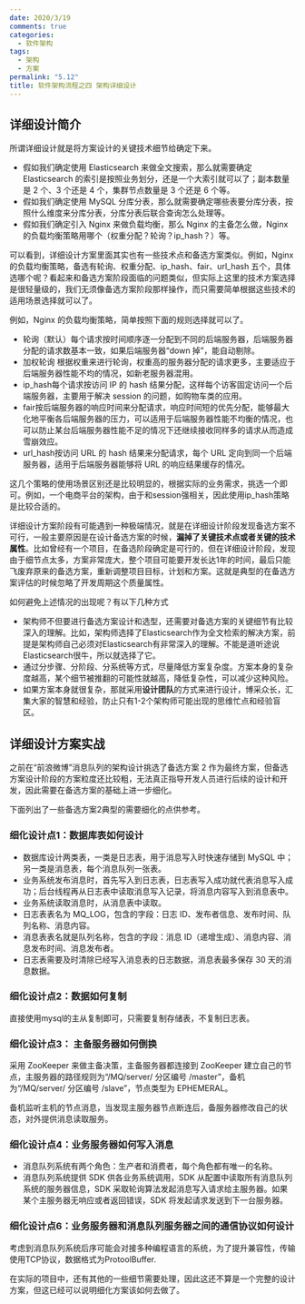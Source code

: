 ```yaml
---
date: 2020/3/19
comments: true
categories:
  - 软件架构
tags:
  - 架构
  - 方案
permalink: "5.12"
title: 软件架构流程之四 架构详细设计
---
```

## 详细设计简介

所谓详细设计就是将方案设计的关键技术细节给确定下来。

* 假如我们确定使用 Elasticsearch 来做全文搜索，那么就需要确定 Elasticsearch 的索引是按照业务划分，还是一个大索引就可以了；副本数量是 2 个、3 个还是 4 个，集群节点数量是 3 个还是 6 个等。
* 假如我们确定使用 MySQL 分库分表，那么就需要确定哪些表要分库分表，按照什么维度来分库分表，分库分表后联合查询怎么处理等。
* 假如我们确定引入 Nginx 来做负载均衡，那么 Nginx 的主备怎么做，Nginx 的负载均衡策略用哪个（权重分配？轮询？ip_hash？）等。

可以看到，详细设计方案里面其实也有一些技术点和备选方案类似。例如，Nginx 的负载均衡策略，备选有轮询、权重分配、ip_hash、fair、url_hash 五个，具体选哪个呢？看起来和备选方案阶段面临的问题类似，但实际上这里的技术方案选择是很轻量级的，我们无须像备选方案阶段那样操作，而只需要简单根据这些技术的适用场景选择就可以了。

例如，Nginx 的负载均衡策略，简单按照下面的规则选择就可以了。

* 轮询（默认）每个请求按时间顺序逐一分配到不同的后端服务器，后端服务器分配的请求数基本一致，如果后端服务器“down 掉”，能自动剔除。
* 加权轮询 根据权重来进行轮询，权重高的服务器分配的请求更多，主要适应于后端服务器性能不均的情况，如新老服务器混用。
* ip_hash每个请求按访问 IP 的 hash 结果分配，这样每个访客固定访问一个后端服务器，主要用于解决 session 的问题，如购物车类的应用。
* fair按后端服务器的响应时间来分配请求，响应时间短的优先分配，能够最大化地平衡各后端服务器的压力，可以适用于后端服务器性能不均衡的情况，也可以防止某台后端服务器性能不足的情况下还继续接收同样多的请求从而造成雪崩效应。
* url_hash按访问 URL 的 hash 结果来分配请求，每个 URL 定向到同一个后端服务器，适用于后端服务器能够将 URL 的响应结果缓存的情况。

这几个策略的使用场景区别还是比较明显的，根据实际的业务需求，挑选一个即可。例如，一个电商平台的架构，由于和session强相关，因此使用ip_hash策略是比较合适的。

详细设计方案阶段有可能遇到一种极端情况，就是在详细设计阶段发现备选方案不可行，一般主要原因是在设计备选方案的时候，**漏掉了关键技术点或者关键的技术属性**。比如曾经有一个项目，在备选阶段确定是可行的，但在详细设计阶段，发现由于细节点太多，方案非常庞大，整个项目可能要开发长达1年的时间，最后只能飞废弃原来的备选方案，重新调整项目目标，计划和方案。这就是典型的在备选方案评估的时候忽略了开发周期这个质量属性。

如何避免上述情况的出现呢？有以下几种方式

* 架构师不但要进行备选方案设计和选型，还需要对备选方案的关键细节有比较深入的理解。比如，架构师选择了Elasticsearch作为全文检索的解决方案，前提是架构师自己必须对Elasticsearch有非常深入的理解。不能是道听途说Elasticsearch很牛，所以就选择了它。
* 通过分步骤、分阶段、分系统等方式，尽量降低方案复杂度。方案本身的复杂度越高，某个细节被推翻的可能性就越高，降低复杂性，可以减少这种风险。
* 如果方案本身就很复杂，那就采用**设计团队**的方式来进行设计，博采众长，汇集大家的智慧和经验，防止只有1-2个架构师可能出现的思维忙点和经验盲区。

## 详细设计方案实战

之前在“前浪微博”消息队列的架构设计挑选了备选方案 2 作为最终方案，但备选方案设计阶段的方案粒度还比较粗，无法真正指导开发人员进行后续的设计和开发，因此需要在备选方案的基础上进一步细化。

下面列出了一些备选方案2典型的需要细化的点供参考。

### 细化设计点1：数据库表如何设计

* 数据库设计两类表，一类是日志表，用于消息写入时快速存储到 MySQL 中；另一类是消息表，每个消息队列一张表。
* 业务系统发布消息时，首先写入到日志表，日志表写入成功就代表消息写入成功；后台线程再从日志表中读取消息写入记录，将消息内容写入到消息表中。
* 业务系统读取消息时，从消息表中读取。
* 日志表表名为 MQ_LOG，包含的字段：日志 ID、发布者信息、发布时间、队列名称、消息内容。
* 消息表表名就是队列名称，包含的字段：消息 ID（递增生成）、消息内容、消息发布时间、消息发布者。
* 日志表需要及时清除已经写入消息表的日志数据，消息表最多保存 30 天的消息数据。

### 细化设计点2：数据如何复制

直接使用mysql的主从复制即可，只需要复制存储表，不复制日志表。

### 细化设计点3： 主备服务器如何倒换

采用 ZooKeeper 来做主备决策，主备服务器都连接到 ZooKeeper 建立自己的节点，主服务器的路径规则为“/MQ/server/ 分区编号 /master”，备机为“/MQ/server/ 分区编号 /slave”，节点类型为 EPHEMERAL。

备机监听主机的节点消息，当发现主服务器节点断连后，备服务器修改自己的状态，对外提供消息读取服务。

### 细化设计点4：业务服务器如何写入消息

* 消息队列系统有两个角色：生产者和消费者，每个角色都有唯一的名称。
* 消息队列系统提供 SDK 供各业务系统调用，SDK 从配置中读取所有消息队列系统的服务器信息，SDK 采取轮询算法发起消息写入请求给主服务器。如果某个主服务器无响应或者返回错误，SDK 将发起请求发送到下一台服务器。

### 细化设计点6：业务服务器和消息队列服务器之间的通信协议如何设计

考虑到消息队列系统后序可能会对接多种编程语言的系统，为了提升兼容性，传输使用TCP协议，数据格式为ProtoolBuffer.

在实际的项目中，还有其他的一些细节需要处理，因此这还不算是一个完整的设计方案，但这已经可以说明细化方案该如何去做了。
